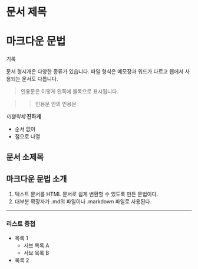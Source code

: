 # 문서 제목

# 마크다운 문법

기록

문서 형시개은 다양한 종류가 있습니다.
파일 형식은 메모장과 워드가 다르고 웹에서 사용되는 문서도 다릅니다.

> 인용문은 이렇게 왼쪽에 블록으로 표시됩니다.

>> 인용문 안의 인용문

*이텔릭체*
**진하게**

* 순서 없이
* 점으로 나열

## 문서 소제목

## 마크다운 문법 소개

1. 텍스트 문서를 HTML 문서로 쉽게 변환할 수 있도록 만든 문법이다.
2. 대부분 확장자가 .md의 파일이나 .markdown 파일로 사용된다.
---

### 리스트 중첩
- 목록 1
  - 서브 목록 A
  - 서브 목록 B
- 목록 2
